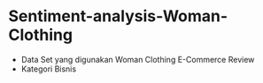 # Sentiment-analysis-Woman-Clothing

- Data Set yang digunakan Woman Clothing E-Commerce Review
- Kategori Bisnis
